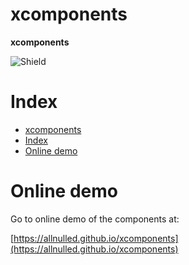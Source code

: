# xcomponents


**xcomponents** 

![Shield](https://img.shields.io/badge/Set_of_components-+20-green) 


# Index

- [xcomponents](#xcomponents)
- [Index](#index)
- [Online demo](#online-demo)

# Online demo

Go to online demo of the components at:

 [https://allnulled.github.io/xcomponents](https://allnulled.github.io/xcomponents)